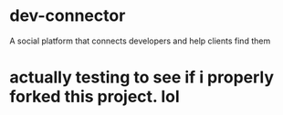 # dev-connector
A social platform that connects developers and help clients find them

# actually testing to see if i properly forked this project. lol
